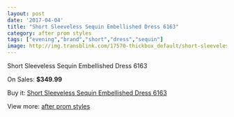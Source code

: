 ```yaml
---
layout: post
date: '2017-04-04'
title: "Short Sleeveless Sequin Embellished Dress 6163"
category: after prom styles
tags: ["evening","brand","short","dress","sequin"]
image: http://img.transblink.com/17570-thickbox_default/short-sleeveless-sequin-embellished-dress-6163.jpg
---
```

Short Sleeveless Sequin Embellished Dress 6163

On Sales: **$349.99**
<a href="https://www.transblink.com/en/after-prom-styles/5525-short-sleeveless-sequin-embellished-dress-6163.html"><amp-img layout="responsive" width="600" height="600" src="//img.transblink.com/17570-thickbox_default/short-sleeveless-sequin-embellished-dress-6163.jpg" alt="Short Sleeveless Sequin Embellished Dress 6163 0" /></a>
<a href="https://www.transblink.com/en/after-prom-styles/5525-short-sleeveless-sequin-embellished-dress-6163.html"><amp-img layout="responsive" width="600" height="600" src="//img.transblink.com/17574-thickbox_default/short-sleeveless-sequin-embellished-dress-6163.jpg" alt="Short Sleeveless Sequin Embellished Dress 6163 1" /></a>
<a href="https://www.transblink.com/en/after-prom-styles/5525-short-sleeveless-sequin-embellished-dress-6163.html"><amp-img layout="responsive" width="600" height="600" src="//img.transblink.com/17573-thickbox_default/short-sleeveless-sequin-embellished-dress-6163.jpg" alt="Short Sleeveless Sequin Embellished Dress 6163 2" /></a>
<a href="https://www.transblink.com/en/after-prom-styles/5525-short-sleeveless-sequin-embellished-dress-6163.html"><amp-img layout="responsive" width="600" height="600" src="//img.transblink.com/17572-thickbox_default/short-sleeveless-sequin-embellished-dress-6163.jpg" alt="Short Sleeveless Sequin Embellished Dress 6163 3" /></a>
<a href="https://www.transblink.com/en/after-prom-styles/5525-short-sleeveless-sequin-embellished-dress-6163.html"><amp-img layout="responsive" width="600" height="600" src="//img.transblink.com/17571-thickbox_default/short-sleeveless-sequin-embellished-dress-6163.jpg" alt="Short Sleeveless Sequin Embellished Dress 6163 4" /></a>

Buy it: [Short Sleeveless Sequin Embellished Dress 6163](https://www.transblink.com/en/after-prom-styles/5525-short-sleeveless-sequin-embellished-dress-6163.html "Short Sleeveless Sequin Embellished Dress 6163")

View more: [after prom styles](https://www.transblink.com/en/55-after-prom-styles "after prom styles")